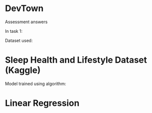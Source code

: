 # DevTown
Assessment answers

In task 1:

Dataset used: 
# Sleep Health and Lifestyle Dataset (Kaggle)

Model trained using algorithm: 
# Linear Regression
